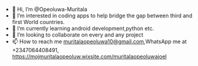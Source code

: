 - 👋 Hi, I’m @Opeoluwa-Muritala
- 👀 I’m interested in coding apps to help bridge the gap between third and first World countries. 
- 🌱 I’m currently learning android development,python etc. 
- 💞️ I’m looking to collaborate on every and any project 
- 📫 How to reach me muritalaopeoluwa10@gmail.com,WhatsApp me at +2347064408491, https://mojmuritalaopeoluw.wixsite.com/muritalaopeoluwajoel


<!---
Opeoluwa-Muritala/Opeoluwa-Muritala is a ✨ special ✨ repository because its `README.md` (this file) appears on your GitHub profile.
You can click the Preview link to take a look at your changes.
--->
